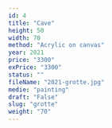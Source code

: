 ```yaml
---
id: 4
title: "Cave"
height: 50
width: 70
method: "Acrylic on canvas"
year: 2021
price: "3300"
exPrice: "3300"
status: ""
fileName: "2021-grotte.jpg"
medie: "painting"
draft: "False"
slug: "grotte"
weight: "70"
---
```

